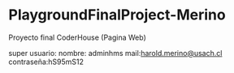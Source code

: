 # PlaygroundFinalProject-Merino
Proyecto final CoderHouse (Pagina Web)

super usuario:
nombre: adminhms
mail:harold.merino@usach.cl
contraseña:hS95mS12
